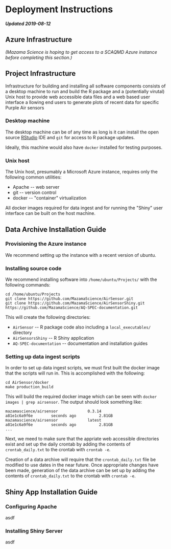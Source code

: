 # Deployment Instructions

**_Updated 2019-08-12_**

## Azure Infrastructure

_(Mazama Science is hoping to get access to a SCAQMD Azure instance before
completing this section.)_

## Project Infrastructure

Infrastructure for building and installing all software components consists of
a desktop machine to run and build the R package and a (potentially virutal)
Unix host to provide web accessible data files and a web based user interface a
llowing end users to generate plots of recent data for specific Purple Air
sensors

### Desktop machine

The desktop machine can be of any time as long is it can install the open source
[RStudio](https://www.rstudio.com/products/rstudio/) IDE and `git` for access
to R package updates.

Ideally, this machine would also have `docker` installed for testing purposes.

### Unix host

The Unix host, presumably a Microsoft Azure instance, requires only the
following common utilities:

* Apache -- web server
* git -- version control
* docker -- "container" virtualization

All docker images required for data ingest and for running the "Shiny" user 
interface can be built on the host machine.

## Data Archive Installation Guide

### Provisioning the Azure instance

We recommend setting up the instance with a recent version of ubuntu.

### Installing source code

We recommend installing software into `/home/ubuntu/Projects/` with the
following commands:

```
cd /home/ubuntu/Projects
git clone https://github.com/MazamaScience/AirSensor.git
git clone https://github.com/MazamaScience/AirSensorShiny.git
https://github.com/MazamaScience/AQ-SPEC-documentation.git
```

This will create the following directories:

* `AirSensor` -- R package code also including a `local_executables/` directory
* `AirSensorsShiny` -- R Shiny application
* `AQ-SPEC-documentation` -- documentation and installation guides

### Setting up data ingest scripts

In order to set up data ingest scripts, we must first built the docker image
that the scripts will run in. This is accomplished with the following:

```
cd AirSensor/docker
make production_build
```

This will build the required docker image which can be seen with
`docker images | grep airsensor`. The output should look something like:

```
mazamascience/airsensor             0.3.14                  a81e1c6a9f6e        seconds ago          2.81GB
mazamascience/airsensor             latest                  a81e1c6a9f6e        seconds ago          2.81GB
...
```

Next, we meed to make sure that the appriate web accessible directories exist
and set up the daily crontab by adding the contents of `crontab_daily.txt` to 
the crontab with `crontab -e`.

Creation of a data archive will require that the `crontab_daily.txt` file be
modified to use dates in the near future. Once appropriate changes have been
made, generation of the data archive can be set up by adding the contents
of `crontab_daily.txt` to the crontab with `crontab -e`.

## Shiny App Installation Guide

### Configuring Apache

asdf

### Installing Shiny Server

asdf
